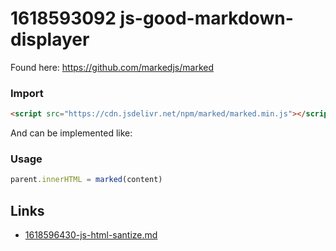 # 1618593092 js-good-markdown-displayer

Found here:
https://github.com/markedjs/marked

### Import
```html
<script src="https://cdn.jsdelivr.net/npm/marked/marked.min.js"></script>
```

And can be implemented like:
### Usage
```javascript
parent.innerHTML = marked(content)	
```



## Links
- [1618596430-js-html-santize.md](1618596430-js-html-santize.md)
